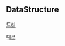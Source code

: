 ## DataStructure

[트리](https://github.com/knotted-developers/Computer-science/DataStructure/Tree.md)

[뒤로](https://github.com/knotted-developers/Computer-science)
